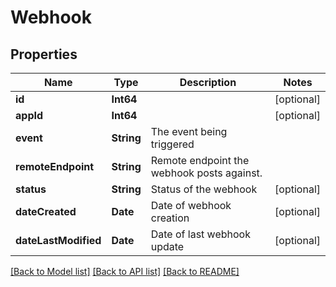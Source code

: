 # Webhook

## Properties
Name | Type | Description | Notes
------------ | ------------- | ------------- | -------------
**id** | **Int64** |  | [optional] 
**appId** | **Int64** |  | [optional] 
**event** | **String** | The event being triggered | 
**remoteEndpoint** | **String** | Remote endpoint the webhook posts against. | 
**status** | **String** | Status of the webhook | [optional] 
**dateCreated** | **Date** | Date of webhook creation | [optional] 
**dateLastModified** | **Date** | Date of last webhook update | [optional] 

[[Back to Model list]](../README.md#documentation-for-models) [[Back to API list]](../README.md#documentation-for-api-endpoints) [[Back to README]](../README.md)


